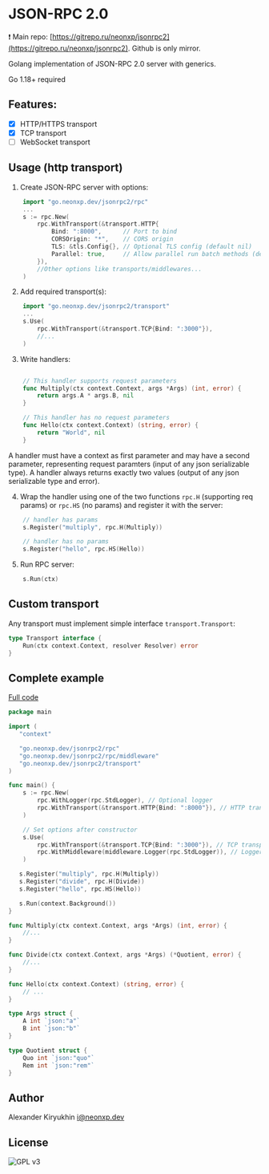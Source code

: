 
# JSON-RPC 2.0

❗️ Main repo: [https://gitrepo.ru/neonxp/jsonrpc2](https://gitrepo.ru/neonxp/jsonrpc2). Github is only mirror.

Golang implementation of JSON-RPC 2.0 server with generics.

Go 1.18+ required

## Features:

- [x] HTTP/HTTPS transport
- [x] TCP transport
- [ ] WebSocket transport

## Usage (http transport)

1. Create JSON-RPC server with options:
```go
    import "go.neonxp.dev/jsonrpc2/rpc"
    ...
    s := rpc.New(
        rpc.WithTransport(&transport.HTTP{
            Bind: ":8000",      // Port to bind
            CORSOrigin: "*",    // CORS origin
            TLS: &tls.Config{}, // Optional TLS config (default nil)
            Parallel: true,     // Allow parallel run batch methods (default false)
        }),
        //Other options like transports/middlewares...
    )
```

2. Add required transport(s):
```go
    import "go.neonxp.dev/jsonrpc2/transport"
    ...
    s.Use(
        rpc.WithTransport(&transport.TCP{Bind: ":3000"}),
        //...
    )
```

3. Write handlers:
```go

    // This handler supports request parameters
    func Multiply(ctx context.Context, args *Args) (int, error) {
        return args.A * args.B, nil
    }

    // This handler has no request parameters
    func Hello(ctx context.Context) (string, error) {
        return "World", nil
    }
```

   A handler must have a context as first parameter and may have a second parameter, representing request paramters (input of any json serializable type). A handler always returns exactly two values (output of any json serializable type and error).

4. Wrap the handler using one of the two functions `rpc.H` (supporting req params) or `rpc.HS` (no params) and register it with the server:

```go
    // handler has params
    s.Register("multiply", rpc.H(Multiply))

    // handler has no params
    s.Register("hello", rpc.HS(Hello))
```

5. Run RPC server:
```go
    s.Run(ctx)
```

## Custom transport

Any transport must implement simple interface `transport.Transport`:

```go
type Transport interface {
	Run(ctx context.Context, resolver Resolver) error
}
```

## Complete example

[Full code](/example)

```go
package main

import (
   "context"

   "go.neonxp.dev/jsonrpc2/rpc"
   "go.neonxp.dev/jsonrpc2/rpc/middleware"
   "go.neonxp.dev/jsonrpc2/transport"
)

func main() {
    s := rpc.New(
        rpc.WithLogger(rpc.StdLogger), // Optional logger
        rpc.WithTransport(&transport.HTTP{Bind: ":8000"}), // HTTP transport
    )

    // Set options after constructor
    s.Use(
        rpc.WithTransport(&transport.TCP{Bind: ":3000"}), // TCP transport
        rpc.WithMiddleware(middleware.Logger(rpc.StdLogger)), // Logger middleware
    )

   s.Register("multiply", rpc.H(Multiply))
   s.Register("divide", rpc.H(Divide))
   s.Register("hello", rpc.HS(Hello))

   s.Run(context.Background())
}

func Multiply(ctx context.Context, args *Args) (int, error) {
    //...
}

func Divide(ctx context.Context, args *Args) (*Quotient, error) {
    //...
}

func Hello(ctx context.Context) (string, error) {
	// ...
}

type Args struct {
	A int `json:"a"`
	B int `json:"b"`
}

type Quotient struct {
	Quo int `json:"quo"`
	Rem int `json:"rem"`
}

```

## Author

Alexander Kiryukhin <i@neonxp.dev>

## License

![GPL v3](https://www.gnu.org/graphics/gplv3-with-text-136x68.png)


